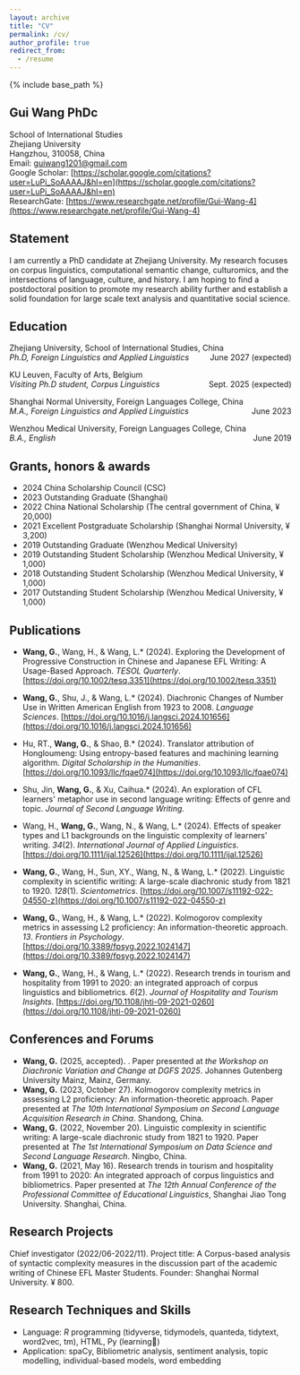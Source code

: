 ```yaml
---
layout: archive
title: "CV"
permalink: /cv/
author_profile: true
redirect_from:
  - /resume
---
```


{% include base_path %}
## Gui Wang PhDc
School of International Studies    
Zhejiang University  
Hangzhou, 310058, China  
Email: guiwang1201@gmail.com  
Google Scholar: [https://scholar.google.com/citations?user=LuPi_SoAAAAJ&hl=en](https://scholar.google.com/citations?user=LuPi_SoAAAAJ&hl=en)  
ResearchGate: [https://www.researchgate.net/profile/Gui-Wang-4](https://www.researchgate.net/profile/Gui-Wang-4)

## Statement
I am currently a PhD candidate at Zhejiang University. My research focuses on corpus linguistics, computational semantic change, culturomics, and the intersections of language, culture, and history. I am hoping to find a postdoctoral position to promote my research ability further and establish a solid foundation for large scale text analysis and quantitative social science.

## Education
Zhejiang University, School of International Studies, China  
*Ph.D, Foreign Linguistics and Applied Linguistics* <span style="float: right;">June 2027 (expected)</span>

KU Leuven, Faculty of Arts, Belgium  
*Visiting Ph.D student, Corpus Linguistics* <span style="float: right;">Sept. 2025 (expected)</span>
                                      
Shanghai Normal University, Foreign Languages College, China   
*M.A., Foreign Linguistics and Applied Linguistics* <span style="float: right;">June 2023</span>
  
Wenzhou Medical University, Foreign Languages College, China  
*B.A., English* <span style="float: right;">June 2019</span>
                                          
## Grants, honors & awards
* 2024 China Scholarship Council (CSC)
* 2023 Outstanding Graduate (Shanghai)
* 2022 China National Scholarship (The central government of China, ¥ 20,000)
* 2021 Excellent Postgraduate Scholarship (Shanghai Normal University, ¥ 3,200)
* 2019 Outstanding Graduate (Wenzhou Medical University)
* 2019 Outstanding Student Scholarship (Wenzhou Medical University, ¥ 1,000)
* 2018 Outstanding Student Scholarship (Wenzhou Medical University, ¥ 1,000)
* 2017 Outstanding Student Scholarship (Wenzhou Medical University, ¥ 1,000)

## Publications
* **Wang, G.**, Wang, H., & Wang, L.* (2024). Exploring the Development of Progressive Construction in Chinese and Japanese EFL Writing: A Usage-Based Approach. *TESOL Quarterly*. [https://doi.org/10.1002/tesq.3351](https://doi.org/10.1002/tesq.3351)

* **Wang, G.**, Shu, J., & Wang, L.* (2024). Diachronic Changes of Number Use in Written American English from 1923 to 2008. *Language Sciences*. [https://doi.org/10.1016/j.langsci.2024.101656](https://doi.org/10.1016/j.langsci.2024.101656)

* Hu, RT., **Wang, G.**, & Shao, B.* (2024). Translator attribution of Hongloumeng: Using entropy-based features and machining learning algorithm. *Digital Scholarship in the Humanities*. [https://doi.org/10.1093/llc/fqae074](https://doi.org/10.1093/llc/fqae074)

* Shu, Jin, **Wang, G.**, & Xu, Caihua.* (2024). An exploration of CFL learners' metaphor use in second language writing: Effects of genre and topic. *Journal of Second Language Writing*. 

* Wang, H., **Wang, G.**, Wang, N., & Wang, L.* (2024). Effects of speaker types and L1 backgrounds on the linguistic complexity of learners’ writing. *34*(2). *International Journal of Applied Linguistics*. [https://doi.org/10.1111/ijal.12526](https://doi.org/10.1111/ijal.12526)

* **Wang, G.**, Wang, H., Sun, XY., Wang, N., & Wang, L.* (2022). Linguistic complexity in scientific writing: A large-scale diachronic study from 1821 to 1920. *128*(1). *Scientometrics*. [https://doi.org/10.1007/s11192-022-04550-z](https://doi.org/10.1007/s11192-022-04550-z)

* **Wang, G.**, Wang, H., & Wang, L.* (2022). Kolmogorov complexity metrics in assessing L2 proficiency: An information-theoretic approach. *13*. *Frontiers in Psychology*. [https://doi.org/10.3389/fpsyg.2022.1024147](https://doi.org/10.3389/fpsyg.2022.1024147)

* **Wang, G.**, Wang, H., & Wang, L.* (2022). Research trends in tourism and hospitality from 1991 to 2020: an integrated approach of corpus linguistics and bibliometrics. *6*(2). *Journal of Hospitality and Tourism Insights*. [https://doi.org/10.1108/jhti-09-2021-0260](https://doi.org/10.1108/jhti-09-2021-0260)
  
## **Conferences and Forums**
+ **Wang, G.** (2025, accepted). . Paper presented at *the Workshop on Diachronic Variation and Change at DGFS 2025*. Johannes Gutenberg University Mainz, Mainz, Germany.
+ **Wang, G.** (2023, October 27). Kolmogorov complexity metrics in assessing L2 proficiency: An information-theoretic approach. Paper presented at *The 10th International Symposium on Second Language Acquisition Research in China*. Shandong, China.
+ **Wang, G.** (2022, November 20). Linguistic complexity in scientific writing: A large-scale diachronic study from 1821 to 1920. Paper presented at *The 1st International Symposium on Data Science and Second Language Research*. Ningbo, China.
+ **Wang, G.** (2021, May 16). Research trends in tourism and hospitality from 1991 to 2020: An integrated approach of corpus linguistics and bibliometrics. Paper presented at *The 12th Annual Conference of the Professional Committee of Educational Linguistics*, Shanghai Jiao Tong University. Shanghai, China.

## Research Projects
Chief investigator (2022/06-2022/11). Project title: A Corpus-based analysis of syntactic complexity measures in the discussion part of the academic writing of Chinese EFL Master Students. Founder: Shanghai Normal University. ¥ 800. 

## Research Techniques and Skills
* Language: *R* programming (tidyverse, tidymodels, quanteda, tidytext, word2vec, tm), HTML, Py (learning🥸)
* Application: spaCy, Bibliometric analysis, sentiment analysis, topic modelling, individual-based models, word embedding


